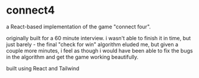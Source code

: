 # connect4

a React-based implementation of the game "connect four".

originally built for a 60 minute interview. i wasn't able to finish it in time, but just barely - the final "check for win" algorithm eluded me, but given a couple more minutes, i feel as though i would have been able to fix the bugs in the algorithm and get the game working beautifully.

built using React and Tailwind
